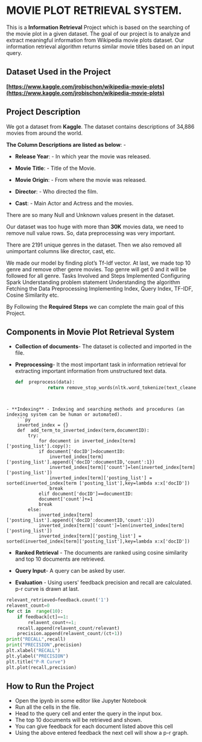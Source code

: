 
# MOVIE PLOT RETRIEVAL SYSTEM.

This is a **Information Retrieval** Project which is based on the searching of the movie plot in a given dataset. The goal of our project is to analyze and extract meaningful information from Wikipedia movie plots dataset. Our information retrieval algorithm returns similar movie titles based on an input query.


## Dataset Used in the Project

 **[https://www.kaggle.com/jrobischon/wikipedia-movie-plots](https://www.kaggle.com/jrobischon/wikipedia-movie-plots)**

## Project Description


We got a dataset from **Kaggle**. The dataset contains descriptions of 34,886 movies from around the world.

**The Column Descriptions are listed as below**: -

-   **Release Year**: - In which year the movie was released.
    
-   **Movie Title**: - Title of the Movie.
    
-   **Movie Origin**: - From where the movie was released.
    
-   **Director**: - Who directed the film.
    
-   **Cast**: - Main Actor and Actress and the movies.
    
There are so many Null and Unknown values present in the dataset.

Our dataset was too huge with more than **30K** movies data, we need to remove 		   null 	value rows. So, data preprocessing was very important.

There are 2191 unique genres in the dataset. Then we also removed all unimportant columns like director, cast, etc.

We made our model by finding plot’s Tf-Idf vector. At last, we made top 10 genre and remove other genre movies.  Top genre will get 0 and it will be followed for all genre. Tasks Involved and Steps Implemented Configuring Spark Understanding problem statement Understanding the algorithm Fetching the Data Preprocessing Implementing Index, Query Index, TF-IDF, Cosine Similarity etc.

By Following the **Required Steps** we can complete the main goal of this Project.

## Components in Movie Plot Retrieval System

 
 - **Collection of documents**- The dataset is collected and imported in the file.

- **Preprocessing**- It the most important task in information retrieval for extracting important information from unstructured text data.
	```py 
	def  preprocess(data):
				return remove_stop_words(nltk.word_tokenize(text_cleaner(data)))
```

	
- **Indexing** - Indexing and searching methods and procedures (an indexing system can be human or automated).
	```py 
	inverted_index = {}
	def  add_term_to_inverted_index(term,documentID):
		try:
			for document in inverted_index[term]['posting_list'].copy():
			if document['docID']>documentID:
				inverted_index[term]['posting_list'].append({'docID':documentID,'count':1})
				inverted_index[term]['count']=len(inverted_index[term]['posting_list'])
				inverted_index[term]['posting_list'] = sorted(inverted_index[term ['posting_list'],key=lambda x:x['docID'])
				break
			elif document['docID']==documentID:
			document['count']+=1
			break
		else:
			inverted_index[term]['posting_list'].append({'docID':documentID,'count':1})
			inverted_index[term]['count']=len(inverted_index[term]['posting_list'])
			inverted_index[term]['posting_list'] = sorted(inverted_index[term]['posting_list'],key=lambda x:x['docID'])
```
- **Ranked Retrieval** - The documents are ranked using cosine similarity and top 10 documents are retrieved.

 - **Query Input**- A query can be asked by user.
 
 - **Evaluation** - Using users' feedback precision and recall are calculated. p-r curve is drawn at last.
```py def  evaluate(feedback):
relevant_retrieved=feedback.count('1')
relavent_count=0
for ct in  range(10):
	if feedback[ct]==1:
		relavent_count+=1;
	recall.append(relavent_count/relevant)
	precision.append(relavent_count/(ct+1))
print("RECALL",recall)
print("PRECISION",precision)
plt.xlabel("RECALL")
plt.ylabel("PRECISION")
plt.title("P-R Curve")
plt.plot(recall,precision)
```
## How to Run the Project

- Open the ipynb in some editor like Jupyter Notebook
- Run all the cells in the file.
- Head to the query cell and enter the query in the input box.
- The top 10 documents will be retrieved and shown.
- You can give feedback for each document listed above this cell
- Using the above entered feedback the next cell will show a p-r graph.
